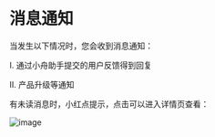 # 消息通知

当发生以下情况时，您会收到消息通知：

Ⅰ. 通过小舟助手提交的用户反馈得到回复

Ⅱ. 产品升级等通知

有未读消息时，小红点提示，点击可以进入详情页查看：

![image](https://imguserradar.analysys.cn/fangzhou/img/2018/10/201810241351074575.png)
